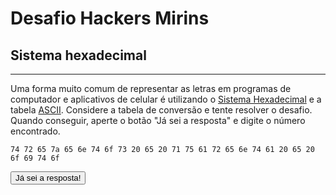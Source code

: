 # Desafio Hackers Mirins

## Sistema hexadecimal
----

Uma forma muito comum de representar as letras em programas de computador e aplicativos de celular é utilizando
o [Sistema Hexadecimal](https://pt.wikipedia.org/wiki/Sistema_de_numera%C3%A7%C3%A3o_hexadecimal) e 
a tabela [ASCII](https://pt.wikipedia.org/wiki/ASCII). Considere a tabela de conversão e tente resolver o desafio.
Quando conseguir, aperte o botão "Já sei a resposta" e digite o número encontrado.

    74 72 65 7a 65 6e 74 6f 73 20 65 20 71 75 61 72 65 6e 74 61 20 65 20 6f 69 74 6f

<button onclick='
  var resposta = prompt("Qual é o número?");
  if (resposta == 348) {
    alert("Parabéns! Vamos para o próximo desafio!");
    window.location.href="Sistema_Binário";
  } else {
    alert("Resposta errada. Tente novamente.");
  }
'>Já sei a resposta!</button>
